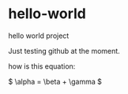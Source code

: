 # hello-world
hello world project

Just testing github at the moment.

how is this equation:

$
\alpha = \beta + \gamma
$


